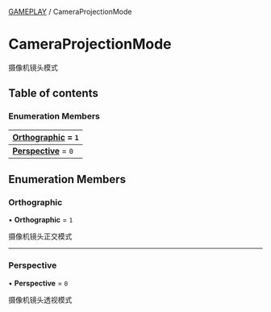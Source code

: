 [GAMEPLAY](../groups/Core.GAMEPLAY.md) / CameraProjectionMode

# CameraProjectionMode <Badge type="tip" text="Enumeration" /> <Score text="CameraProjectionMode" />

<p class="content-big"> 摄像机镜头模式 </p>

## Table of contents

### Enumeration Members <Score text="Enumeration" /> 
| **[Orthographic](mw.CameraProjectionMode.md#orthographic)** = ``1``  |
| :----- |
| **[Perspective](mw.CameraProjectionMode.md#perspective)** = ``0`` |

## Enumeration Members

### Orthographic <Score text="Orthographic" /> 

• **Orthographic** = ``1``

摄像机镜头正交模式

___

### Perspective <Score text="Perspective" /> 

• **Perspective** = ``0``

摄像机镜头透视模式

